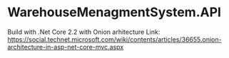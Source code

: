 # WarehouseMenagmentSystem.API

Build with .Net Core 2.2 with Onion arhitecture
Link: https://social.technet.microsoft.com/wiki/contents/articles/36655.onion-architecture-in-asp-net-core-mvc.aspx
